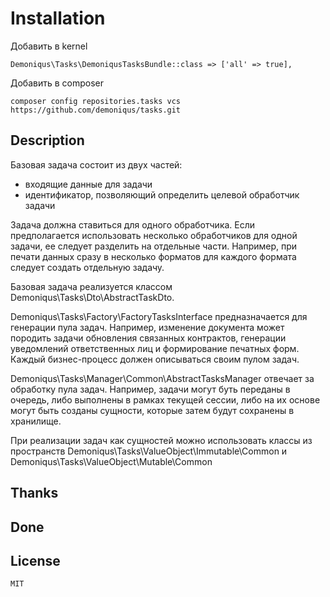 # Installation

Добавить в kernel

    Demoniqus\Tasks\DemoniqusTasksBundle::class => ['all' => true],

Добавить в composer

    composer config repositories.tasks vcs https://github.com/demoniqus/tasks.git


## Description
Базовая задача состоит из двух частей:
- входящие данные для задачи
- идентификатор, позволяющий определить целевой обработчик задачи

Задача должна ставиться для одного обработчика. Если предполагается использовать несколько обработчиков для одной задачи, ее следует разделить на отдельные части. Например, при печати данных сразу в несколько форматов для каждого формата следует создать отдельную задачу.

Базовая задача реализуется классом Demoniqus\Tasks\Dto\AbstractTaskDto.

Demoniqus\Tasks\Factory\FactoryTasksInterface предназначается для генерации пула задач. Например, изменение документа может породить задачи обновления связанных контрактов, генерации уведомлений ответственных лиц и формирование печатных форм. Каждый бизнес-процесс должен описываться своим пулом задач.

Demoniqus\Tasks\Manager\Common\AbstractTasksManager отвечает за обработку пула задач. Например, задачи могут буть переданы в очередь, либо выполнены в рамках текущей сессии, либо на их основе могут быть созданы сущности, которые затем будут сохранены в хранилище.

При реализации задач как сущностей можно использовать классы из пространств Demoniqus\Tasks\ValueObject\Immutable\Common и Demoniqus\Tasks\ValueObject\Mutable\Common 

## Thanks

## Done

## License
    MIT